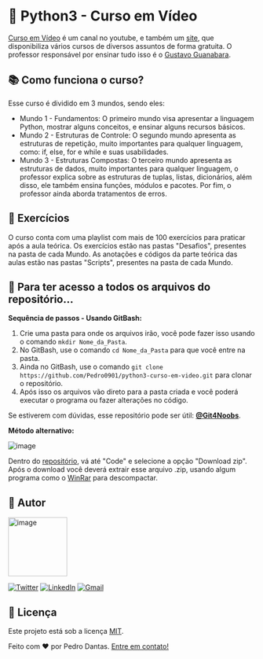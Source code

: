 # 🐍 Python3 - Curso em Vídeo

[Curso em Vídeo](https://www.youtube.com/c/CursoemV%C3%ADdeo) é um canal no youtube, e também um [site](https://www.cursoemvideo.com/), que disponibiliza vários cursos de diversos assuntos de forma gratuita. O professor responsável por ensinar tudo isso é o [Gustavo Guanabara](https://github.com/gustavoguanabara).

## 📚 Como funciona o curso?
Esse curso é dividido em 3 mundos, sendo eles: 
- Mundo 1 - Fundamentos: O primeiro mundo visa apresentar a linguagem Python, mostrar alguns conceitos, e ensinar alguns recursos básicos.
- Mundo 2 - Estruturas de Controle: O segundo mundo apresenta as estruturas de repetição, muito importantes para qualquer linguagem, como: if, else, for e while e suas usabilidades.
- Mundo 3 - Estruturas Compostas: O terceiro mundo apresenta as estruturas de dados, muito importantes para qualquer linguagem, o professor explica sobre as estruturas de tuplas, listas, dicionários, além disso, ele também ensina funções, módulos e pacotes. Por fim, o professor ainda aborda tratamentos de erros.

## 💪 Exercícios

O curso conta com uma playlist com mais de 100 exercícios para praticar após a aula teórica.
Os exercícios estão nas pastas "Desafios", presentes na pasta de cada Mundo. As anotações e códigos da parte teórica das aulas estão nas pastas "Scripts", presentes na pasta de cada Mundo. 

## 📜 Para ter acesso a todos os arquivos do repositório...

<b>Sequência de passos - Usando GitBash:</b>
  
  1. Crie uma pasta para onde os arquivos irão, você pode fazer isso usando o comando ```mkdir Nome_da_Pasta```.
  2. No GitBash, use o comando ```cd Nome_da_Pasta``` para que você entre na pasta.
  3. Ainda no GitBash, use o comando ```git clone https://github.com/Pedro0901/python3-curso-em-video.git``` para clonar o repositório.
  4. Após isso os arquivos vão direto para a pasta criada e você poderá executar o programa ou fazer alterações no código.
  
   Se estiverem com dúvidas, esse repositório pode ser útil: <b>[@Git4Noobs](https://github.com/DanielHe4rt/git4noobs)</b>.


<b>Método alternativo:</b>

![image](https://user-images.githubusercontent.com/67847487/124523067-c8174580-ddcb-11eb-91da-4cd2893c2ccf.png)


Dentro do [repositório](https://github.com/Pedro0901/python3-curso-em-video), vá até "Code" e selecione a opção "Download zip".
Após o download você deverá extrair esse arquivo .zip, usando algum programa como o [WinRar](https://www.win-rar.com/download.html?&L=0) para descompactar.

## :superhero: Autor

<a href="https://www.github.com/Pedro0901/"><img src="https://avatars.githubusercontent.com/u/67847487?v=4" alt="image" height="120" width="120" />

[![Twitter](https://img.shields.io/badge/Twitter-1DA1F2?style=for-the-badge&logo=twitter&logoColor=white&link=https://twitter.com/oPedro0901)](https://twitter.com/oPedro0901)
[![LinkedIn](https://img.shields.io/badge/LinkedIn-0077B5?style=for-the-badge&logo=linkedin&logoColor=white&link=https://www.linkedin.com/in/pedro-paulo-dantas-costa/)](https://www.linkedin.com/in/pedro-paulo-dantas-costa/)
[![Gmail](https://img.shields.io/badge/Gmail-D14836?style=for-the-badge&logo=gmail&logoColor=white&link=mailto:0901dantaspedro@gmail.com)](mailto:0901dantaspedro@gmail.com)

## 📝 Licença

Este projeto está sob a licença [MIT](https://github.com/Pedro0901/python3-curso-em-video/blob/master/LICENSE.txt).

Feito com ❤️ por Pedro Dantas. [Entre em contato!](https://www.linkedin.com/in/pedro-paulo-dantas-costa/)

